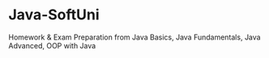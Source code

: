# Java-SoftUni
Homework & Exam Preparation from Java Basics, Java Fundamentals, Java Advanced, OOP with Java
